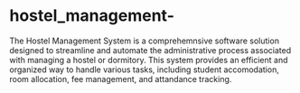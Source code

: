 # hostel_management-
The Hostel Management System is a  comprehemnsive software solution designed to streamline and automate the administrative process associated with managing a hostel or dormitory. This system provides an efficient and organized way to handle various tasks, including student accomodation, room allocation, fee management, and attandance tracking.

